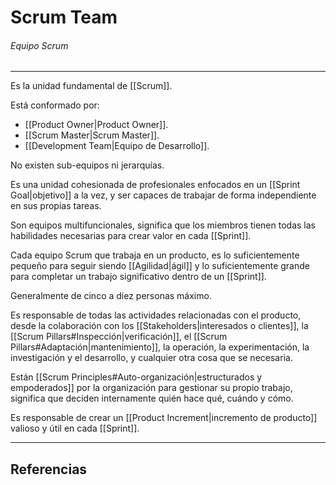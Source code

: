 # Scrum Team
###### Equipo Scrum
---

Es la unidad fundamental de [[Scrum]].

Está conformado por:
- [[Product Owner|Product Owner]].
- [[Scrum Master|Scrum Master]].
- [[Development Team|Equipo de Desarrollo]].

No existen sub-equipos ni jerarquías.

Es una unidad cohesionada de profesionales enfocados en un [[Sprint Goal|objetivo]] a la vez, y ser capaces de trabajar de forma independiente en sus propias tareas.

Son equipos multifuncionales, significa que los miembros tienen todas las habilidades necesarias para crear valor en cada [[Sprint]].

Cada equipo Scrum que trabaja en un producto, es lo suficientemente pequeño para seguir siendo [[Agilidad|ágil]] y lo suficientemente grande para completar un trabajo significativo dentro de un [[Sprint]].

Generalmente de cinco a diez personas máximo.

Es responsable de todas las actividades relacionadas con el producto, desde la colaboración con los [[Stakeholders|interesados o clientes]], la [[Scrum Pillars#Inspección|verificación]], el [[Scrum Pillars#Adaptación|mantenimiento]], la operación, la experimentación, la investigación y el desarrollo, y cualquier otra cosa que se necesaria.

Están [[Scrum Principles#Auto-organización|estructurados y empoderados]] por la organización para gestionar su propio trabajo, significa que deciden internamente quién hace qué, cuándo y cómo.

Es responsable de crear un [[Product Increment|incremento de producto]] valioso y útil en cada [[Sprint]].

---

## Referencias